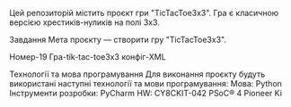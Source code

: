 Цей репозиторій містить проєкт гри "TicTacToe3x3". Гра є класичною версією хрестиків-нуликів на полі 3x3.

Завдання
Мета проєкту — створити гру "TicTacToe3x3".

Номер-19 Гра-tik-tac-toe3x3 конфіг-XML

Технології та мова програмування
Для виконання проєкту будуть використані наступні технології та мови програмування:
Мова: Python
Інструменти розробки: PyCharm
HW: CY8CKIT-042 PSoC® 4 Pioneer Ki
